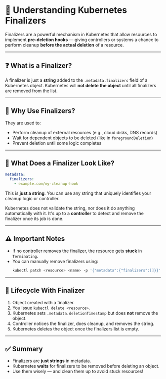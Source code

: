 
# 📘 Understanding Kubernetes Finalizers

Finalizers are a powerful mechanism in Kubernetes that allow resources to implement **pre-deletion hooks** — giving controllers or systems a chance to perform cleanup **before the actual deletion** of a resource.

---

## ❓ What is a Finalizer?

A finalizer is just a **string** added to the `.metadata.finalizers` field of a Kubernetes object. Kubernetes will **not delete the object** until all finalizers are removed from the list.

---

## 🧠 Why Use Finalizers?

They are used to:
- Perform cleanup of external resources (e.g., cloud disks, DNS records)
- Wait for dependent objects to be deleted (like in `foregroundDeletion`)
- Prevent deletion until some logic completes

---

## 🧪 What Does a Finalizer Look Like?

```yaml
metadata:
  finalizers:
    - example.com/my-cleanup-hook
```

This is **just a string**. You can use any string that uniquely identifies your cleanup logic or controller.

Kubernetes does not validate the string, nor does it do anything automatically with it. It's up to a **controller** to detect and remove the finalizer once its job is done.

---

## ⚠️ Important Notes

- If no controller removes the finalizer, the resource gets **stuck** in `Terminating`.
- You can manually remove finalizers using:
  ```bash
  kubectl patch <resource> <name> -p '{"metadata":{"finalizers":[]}}' --type=merge
  ```

---

## 🔄 Lifecycle With Finalizer

1. Object created with a finalizer.
2. You issue `kubectl delete <resource>`.
3. Kubernetes sets `.metadata.deletionTimestamp` but does **not** remove the object.
4. Controller notices the finalizer, does cleanup, and removes the string.
5. Kubernetes deletes the object once the finalizers list is empty.

---

## ✅ Summary

- Finalizers are **just strings** in metadata.
- Kubernetes **waits** for finalizers to be removed before deleting an object.
- Use them wisely — and clean them up to avoid stuck resources!
